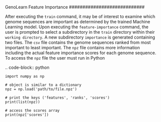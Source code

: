 GenoLearn Feature Importance
############################

After executing the ``train`` command, it may be of interest to examine which genome sequences are important as determined by the trained Machine Learning model. Upon executing the ``feature-importance`` command, the user is prompted to select a subdirectory in the ``train`` directory within their ``working directory``. A new subdirectory ``importance`` is generated containing two files. The ``csv`` file contains the genome sequences ranked from most important to least important. The ``npz`` file contains more information including the actual feature importance scores for each genome sequence. To access the ``npz`` file the user must run in Python

.. code-block:: python

    import numpy as np

    # object is similar to a dictionary
    npz = np.load('path/to/file.npz')

    # print the keys ('features', 'ranks', 'scores')
    print(list(npz))

    # access the scores array
    print(npz['scores'])